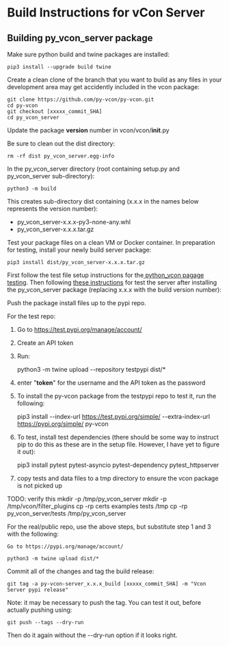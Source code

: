 # Build Instructions for vCon Server

## Building py_vcon_server package

Make sure python build and twine packages are installed:

    pip3 install --upgrade build twine

Create a clean clone of the branch that you want to build as any files in your development area may get accidently included in the vcon package:

    git clone https://github.com/py-vcon/py-vcon.git
    cd py-vcon
    git checkout [xxxxx_commit_SHA]
    cd py_vcon_server

Update the package __version__ number in vcon/vcon/__init__.py

Be sure to clean out the dist directory:

    rm -rf dist py_vcon_server.egg-info

In the py_vcon_server directory (root containing setup.py and py_vcon_server sub-directory):

    python3 -m build

This creates sub-directory dist containing (x.x.x in the names below represents the version number):

  * py_vcon_server-x.x.x-py3-none-any.whl
  * py_vcon_server-x.x.x.tar.gz

Test your package files on a clean VM or Docker container.
In preparation for testing, install your newly build server package:

    pip3 install dist/py_vcon_server-x.x.x.tar.gz

First follow the test file setup instructions for the[ python_vcon pagage testing](README.md#testing-the-vcon-package).
Then following [these instructions](README.md#testing-the-vcon-server) for test the server after installing the py_vcon_server package (replacing x.x.x with the build version number):


Push the package install files up to the pypi repo.

For the test repo:

 1) Go to https://test.pypi.org/manage/account/
 2) Create an API token
 3) Run:

    python3 -m twine upload --repository testpypi dist/*

 4) enter "__token__" for the username and the API token as the password
 5) To install the py-vcon package from the testpypi repo to test it, run the following:

    pip3 install --index-url https://test.pypi.org/simple/ --extra-index-url https://pypi.org/simple/  py-vcon

 6) To test, install test dependencies (there should be some way to instruct pip to do this as these are in the setup file.  However, I have yet to figure it out):

    pip3 install pytest pytest-asyncio pytest-dependency pytest_httpserver

 7) copy tests and data files to a tmp directory to ensure the vcon package is not picked up

TODO: verify this
    mkdir -p /tmp/py_vcon_server
    mkdir -p /tmp/vcon/filter_plugins
    cp -rp certs examples tests /tmp
    cp -rp py_vcon_server/tests /tmp/py_vcon_server

For the real/public repo, use the above steps, but substitute step 1 and 3 with the following:

    Go to https://pypi.org/manage/account/

    python3 -m twine upload dist/*

Commit all of the changes and tag the build release:

    git tag -a py-vcon-server_x.x.x_build [xxxxx_commit_SHA] -m "Vcon Server pypi release"

Note: it may be necessary to push the tag.  You can test it out, before actually pushing using:

    git push --tags --dry-run

Then do it again without the --dry-run option if it looks right.

